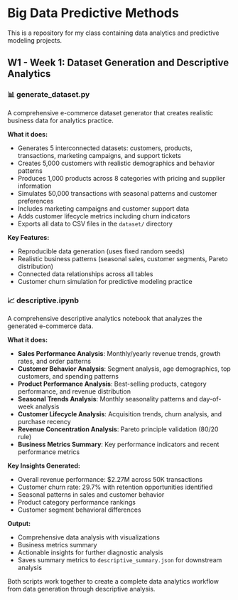 # Big Data Predictive Methods

This is a repository for my class containing data analytics and predictive modeling projects.

## W1 - Week 1: Dataset Generation and Descriptive Analytics

### 📊 generate_dataset.py
A comprehensive e-commerce dataset generator that creates realistic business data for analytics practice.

**What it does:**
- Generates 5 interconnected datasets: customers, products, transactions, marketing campaigns, and support tickets
- Creates 5,000 customers with realistic demographics and behavior patterns
- Produces 1,000 products across 8 categories with pricing and supplier information
- Simulates 50,000 transactions with seasonal patterns and customer preferences
- Includes marketing campaigns and customer support data
- Adds customer lifecycle metrics including churn indicators
- Exports all data to CSV files in the `dataset/` directory

**Key Features:**
- Reproducible data generation (uses fixed random seeds)
- Realistic business patterns (seasonal sales, customer segments, Pareto distribution)
- Connected data relationships across all tables
- Customer churn simulation for predictive modeling practice

### 📈 descriptive.ipynb
A comprehensive descriptive analytics notebook that analyzes the generated e-commerce data.

**What it does:**
- **Sales Performance Analysis**: Monthly/yearly revenue trends, growth rates, and order patterns
- **Customer Behavior Analysis**: Segment analysis, age demographics, top customers, and spending patterns
- **Product Performance Analysis**: Best-selling products, category performance, and revenue distribution
- **Seasonal Trends Analysis**: Monthly seasonality patterns and day-of-week analysis
- **Customer Lifecycle Analysis**: Acquisition trends, churn analysis, and purchase recency
- **Revenue Concentration Analysis**: Pareto principle validation (80/20 rule)
- **Business Metrics Summary**: Key performance indicators and recent performance metrics

**Key Insights Generated:**
- Overall revenue performance: $2.27M across 50K transactions
- Customer churn rate: 29.7% with retention opportunities identified
- Seasonal patterns in sales and customer behavior
- Product category performance rankings
- Customer segment behavioral differences

**Output:**
- Comprehensive data analysis with visualizations
- Business metrics summary
- Actionable insights for further diagnostic analysis
- Saves summary metrics to `descriptive_summary.json` for downstream analysis

Both scripts work together to create a complete data analytics workflow from data generation through descriptive analysis.
